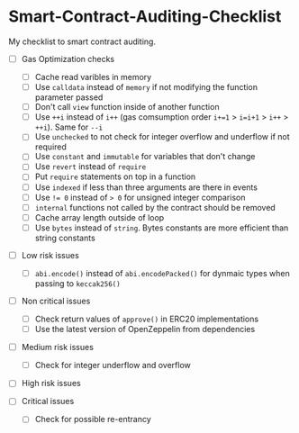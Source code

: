 # Smart-Contract-Auditing-Checklist
My checklist to smart contract auditing.

- [ ] Gas Optimization checks
    - [ ] Cache read varibles in memory
    - [ ] Use `calldata` instead of `memory` if not modifying the function parameter passed
    - [ ] Don't call `view` function inside of another function
    - [ ] Use `++i` instead of `i++` (gas comsumption order `i+=1` > `i=i+1` > `i++` > `++i`). Same for `--i`
    - [ ] Use `unchecked` to not check for integer overflow and underflow if not required
    - [ ] Use `constant` and `immutable` for variables that don't change
    - [ ] Use `revert` instead of `require`
    - [ ] Put `require` statements on top in a function 
    - [ ] Use `indexed` if less than three arguments are there in events
    - [ ] Use `!= 0` instead of `> 0` for unsigned integer comparison
    - [ ] `internal` functions not called by the contract should be removed
    - [ ] Cache array length outside of loop
    - [ ] Use `bytes` instead of `string`. Bytes constants are more efficient than string constants

- [ ] Low risk issues
    - [ ] `abi.encode()` instead of `abi.encodePacked()` for dynmaic types when passing to `keccak256()`

- [ ] Non critical issues
    - [ ] Check return values of `approve()` in ERC20 implementations
    - [ ] Use the latest version of OpenZeppelin from dependencies

- [ ] Medium risk issues
    - [ ] Check for integer underflow and overflow 

- [ ] High risk issues

- [ ] Critical issues
    - [ ] Check for possible re-entrancy 
